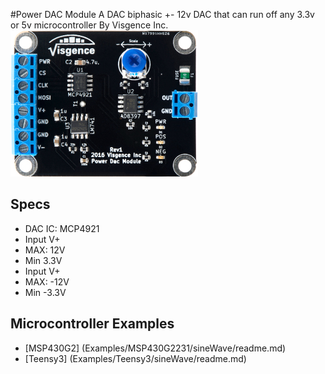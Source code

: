 #Power DAC Module
A DAC biphasic +- 12v DAC that can run off any 3.3v or 5v microcontroller By Visgence Inc.
![DAC Module](images/dac_module_small.jpg?raw=true)

## Specs
* DAC IC: MCP4921
* Input V+
 * MAX: 12V
 * Min 3.3V
* Input V+
 * MAX: -12V
 * Min -3.3V
 
## Microcontroller Examples
* [MSP430G2] (Examples/MSP430G2231/sineWave/readme.md)
* [Teensy3] (Examples/Teensy3/sineWave/readme.md)
